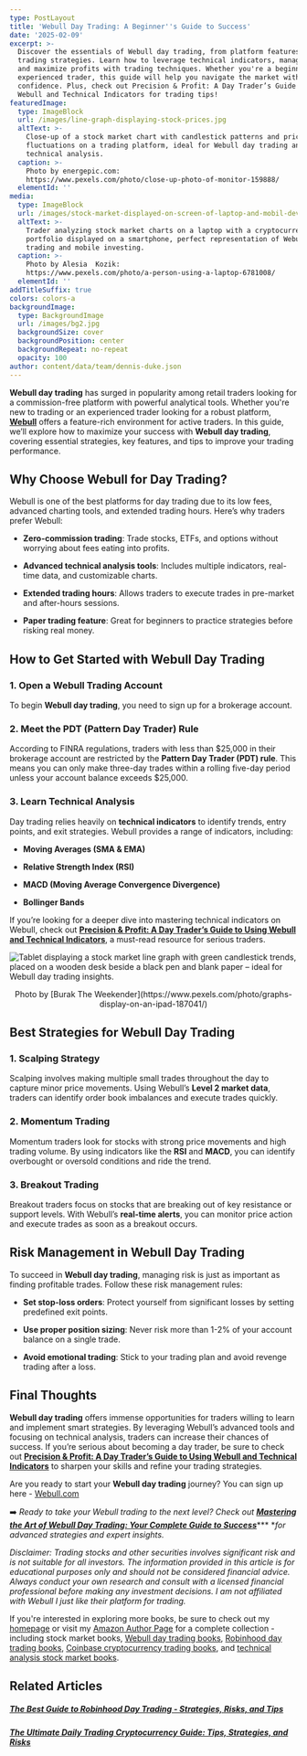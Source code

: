 ```yaml
---
type: PostLayout
title: 'Webull Day Trading: A Beginner''s Guide to Success'
date: '2025-02-09'
excerpt: >-
  Discover the essentials of Webull day trading, from platform features to
  trading strategies. Learn how to leverage technical indicators, manage risk,
  and maximize profits with trading techniques. Whether you're a beginner or an
  experienced trader, this guide will help you navigate the market with
  confidence. Plus, check out Precision & Profit: A Day Trader’s Guide to Using
  Webull and Technical Indicators for trading tips!
featuredImage:
  type: ImageBlock
  url: /images/line-graph-displaying-stock-prices.jpg
  altText: >-
    Close-up of a stock market chart with candlestick patterns and price
    fluctuations on a trading platform, ideal for Webull day trading and
    technical analysis.
  caption: >-
    Photo by energepic.com:
    https://www.pexels.com/photo/close-up-photo-of-monitor-159888/
  elementId: ''
media:
  type: ImageBlock
  url: /images/stock-market-displayed-on-screen-of-laptop-and-mobil-device.jpg
  altText: >-
    Trader analyzing stock market charts on a laptop with a cryptocurrency
    portfolio displayed on a smartphone, perfect representation of Webull day
    trading and mobile investing.
  caption: >-
    Photo by Alesia  Kozik:
    https://www.pexels.com/photo/a-person-using-a-laptop-6781008/
  elementId: ''
addTitleSuffix: true
colors: colors-a
backgroundImage:
  type: BackgroundImage
  url: /images/bg2.jpg
  backgroundSize: cover
  backgroundPosition: center
  backgroundRepeat: no-repeat
  opacity: 100
author: content/data/team/dennis-duke.json
---
```

**Webull day trading** has surged in popularity among retail traders looking for a commission-free platform with powerful analytical tools. Whether you're new to trading or an experienced trader looking for a robust platform, [**Webull**](https://en.wikipedia.org/wiki/Webull) offers a feature-rich environment for active traders. In this guide, we’ll explore how to maximize your success with **Webull day trading**, covering essential strategies, key features, and tips to improve your trading performance.

## Why Choose Webull for Day Trading?

Webull is one of the best platforms for day trading due to its low fees, advanced charting tools, and extended trading hours. Here’s why traders prefer Webull:

*   **Zero-commission trading**: Trade stocks, ETFs, and options without worrying about fees eating into profits.

*   **Advanced technical analysis tools**: Includes multiple indicators, real-time data, and customizable charts.

*   **Extended trading hours**: Allows traders to execute trades in pre-market and after-hours sessions.

*   **Paper trading feature**: Great for beginners to practice strategies before risking real money.

## How to Get Started with Webull Day Trading

### 1. Open a Webull Trading Account

To begin **Webull day trading**, you need to sign up for a brokerage account.

### 2. Meet the PDT (Pattern Day Trader) Rule

According to FINRA regulations, traders with less than $25,000 in their brokerage account are restricted by the **Pattern Day Trader (PDT) rule**. This means you can only make three-day trades within a rolling five-day period unless your account balance exceeds $25,000.

### 3. Learn Technical Analysis

Day trading relies heavily on **technical indicators** to identify trends, entry points, and exit strategies. Webull provides a range of indicators, including:

*   **Moving Averages (SMA & EMA)**

*   **Relative Strength Index (RSI)**

*   **MACD (Moving Average Convergence Divergence)**

*   **Bollinger Bands**

If you’re looking for a deeper dive into mastering technical indicators on Webull, check out [**Precision & Profit: A Day Trader’s Guide to Using Webull and Technical Indicators**](https://www.amazon.com/Precision-Profit-Traders-Technical-Indicators/dp/B0DRCMSKMR/ref=sr_1_1?dib=eyJ2IjoiMSJ9.GSJl_-IRTaezye1Y-QhufSiwCdk6xOnD5FVXhS6pjGvTQRuE1IrhOx9HlqFJJ3K_V975NYl7lQpWlSFoKT9iR_GZCclaB7jw0N9HGlyniftHy0Q1tTzIBz-ujQanJWrmRNH4HxoreGarL28Lgblhvh25dp89ss8nDY-nXMYvoEOUNlMHknHnG_KJr8ijoT2XRBh4M36Co9qLPwvX71Tk5eFreJTsAg4kWgAyvtII9EM.wS-ol2OvEcMbddosKvE62xCTcSNrQTmFqPhw0yRmIDU\&dib_tag=se\&keywords=webull\&qid=1739154931\&sr=8-1), a must-read resource for serious traders.

![Tablet displaying a stock market line graph with green candlestick trends, placed on a wooden desk beside a black pen and blank paper – ideal for Webull day trading insights.](/images/line-graph-representing-the-stock-market-picture-for-webull-day-trading-blog.jpg)

<div style="text-align: center">Photo by [Burak The Weekender](https://www.pexels.com/photo/graphs-display-on-an-ipad-187041/)</div>

## Best Strategies for Webull Day Trading

### 1. Scalping Strategy

Scalping involves making multiple small trades throughout the day to capture minor price movements. Using Webull’s **Level 2 market data**, traders can identify order book imbalances and execute trades quickly.

### 2. Momentum Trading

Momentum traders look for stocks with strong price movements and high trading volume. By using indicators like the **RSI** and **MACD**, you can identify overbought or oversold conditions and ride the trend.

### 3. Breakout Trading

Breakout traders focus on stocks that are breaking out of key resistance or support levels. With Webull’s **real-time alerts**, you can monitor price action and execute trades as soon as a breakout occurs.

## Risk Management in Webull Day Trading

To succeed in **Webull day trading**, managing risk is just as important as finding profitable trades. Follow these risk management rules:

*   **Set stop-loss orders**: Protect yourself from significant losses by setting predefined exit points.

*   **Use proper position sizing**: Never risk more than 1-2% of your account balance on a single trade.

*   **Avoid emotional trading**: Stick to your trading plan and avoid revenge trading after a loss.

## Final Thoughts

**Webull day trading** offers immense opportunities for traders willing to learn and implement smart strategies. By leveraging Webull’s advanced tools and focusing on technical analysis, traders can increase their chances of success. If you’re serious about becoming a day trader, be sure to check out [**Precision & Profit: A Day Trader’s Guide to Using Webull and Technical Indicators**](https://www.amazon.com/Precision-Profit-Traders-Technical-Indicators/dp/B0DRCMSKMR/ref=sr_1_1?dib=eyJ2IjoiMSJ9.GSJl_-IRTaezye1Y-QhufSiwCdk6xOnD5FVXhS6pjGvTQRuE1IrhOx9HlqFJJ3K_V975NYl7lQpWlSFoKT9iR_GZCclaB7jw0N9HGlyniftHy0Q1tTzIBz-ujQanJWrmRNH4HxoreGarL28Lgblhvh25dp89ss8nDY-nXMYvoEOUNlMHknHnG_KJr8ijoT2XRBh4M36Co9qLPwvX71Tk5eFreJTsAg4kWgAyvtII9EM.wS-ol2OvEcMbddosKvE62xCTcSNrQTmFqPhw0yRmIDU\&dib_tag=se\&keywords=webull\&qid=1739154931\&sr=8-1) to sharpen your skills and refine your trading strategies.

Are you ready to start your **Webull day trading** journey? You can sign up here - [Webull.com](https://www.webull.com/)

➡️ *Ready to take your Webull trading to the next level? Check out* [***Mastering the Art of Webull Day Trading: Your Complete Guide to Success***](https://3d-it.net/blog/webull-day-trading-guide-success)\*\*\* \**for advanced strategies and expert insights.*

*Disclaimer: Trading stocks and other securities involves significant risk and is not suitable for all investors. The information provided in this article is for educational purposes only and should not be considered financial advice. Always conduct your own research and consult with a licensed financial professional before making any investment decisions. I am not affiliated with Webull I just like their platform for trading.*

If you're interested in exploring more books, be sure to check out my [homepage](https://3d-it.net) or visit my [Amazon Author Page](https://www.amazon.com/stores/author/B0DVQSM1Q8) for a complete collection - including stock market books, [Webull day trading books](https://www.amazon.com/Precision-Profit-Traders-Technical-Indicators/dp/B0DRCMSKMR/ref=tmm_pap_swatch_0), [Robinhood day trading books](https://www.amazon.com/Stock-Trading-Robinhood-Strategies-Management/dp/B0DRT92WVF/ref=asc_df_B0DRT92WVF?mcid=565141ffaafe30ea8aa367c653e2cb02\&hvocijid=9658103877480528358-B0DRT92WVF-\&hvexpln=73\&tag=hyprod-20\&linkCode=df0\&hvadid=721245378154\&hvpos=\&hvnetw=g\&hvrand=9658103877480528358\&hvpone=\&hvptwo=\&hvqmt=\&hvdev=c\&hvdvcmdl=\&hvlocint=\&hvlocphy=9031412\&hvtargid=pla-2281435176898\&psc=1), [Coinbase cryptocurrency trading books](https://www.amazon.com/Trading-Coinbase-beginners-guide-Cryptocurrency/dp/B0DSC3VGZR), and [technical analysis stock market books](https://www.amazon.com/Stock-Market-Charts-Made-Simple/dp/B0F22N8JCW/?_encoding=UTF8\&pd_rd_w=B940H\&content-id=amzn1.sym.bc3ba8d1-5076-4ab7-9ba8-a5c6211e002d\&pf_rd_p=bc3ba8d1-5076-4ab7-9ba8-a5c6211e002d\&pf_rd_r=131-2752451-6933739\&pd_rd_wg=FKXwl\&pd_rd_r=dcf4eb22-5f6e-4ff4-8f5e-e9a6c358a24c\&ref_=aufs_ap_sc_dsk).

## Related Articles

##### [**The Best Guide to Robinhood Day Trading - Strategies, Risks, and Tips**](https://3d-it.net/blog/robinhood-day-trading)

##### [**The Ultimate Daily Trading Cryptocurrency Guide: Tips, Strategies, and Risks**](https://3d-it.net/blog/daily-trading-cryptocurrency-guide)

